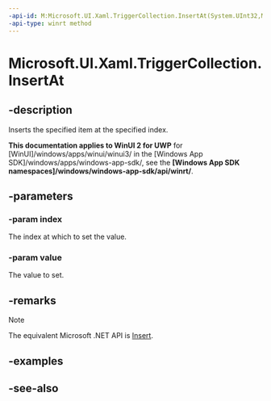 ```yaml
---
-api-id: M:Microsoft.UI.Xaml.TriggerCollection.InsertAt(System.UInt32,Microsoft.UI.Xaml.TriggerBase)
-api-type: winrt method
---
```


<!-- Method syntax
public void InsertAt(System.UInt32 index, Windows.UI.Xaml.TriggerBase value)
-->

# Microsoft.UI.Xaml.TriggerCollection.InsertAt

## -description
Inserts the specified item at the specified index.

**This documentation applies to WinUI 2 for UWP** for [WinUI]/windows/apps/winui/winui3/ in the [Windows App SDK]/windows/apps/windows-app-sdk/, see the **[Windows App SDK namespaces]/windows/windows-app-sdk/api/winrt/**.

## -parameters
### -param index
The index at which to set the value.

### -param value
The value to set.

## -remarks
> [!NOTE]
> The equivalent Microsoft .NET  API is [Insert](triggercollection_insert.md).

## -examples

## -see-also
